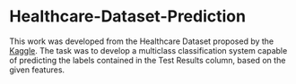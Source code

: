 # Healthcare-Dataset-Prediction

This work was developed from the Healthcare Dataset proposed by the [Kaggle](https://www.kaggle.com/datasets/prasad22/healthcare-dataset/data). The task was to develop a multiclass classification system capable of predicting the labels contained in the Test Results column, based on the given features.
